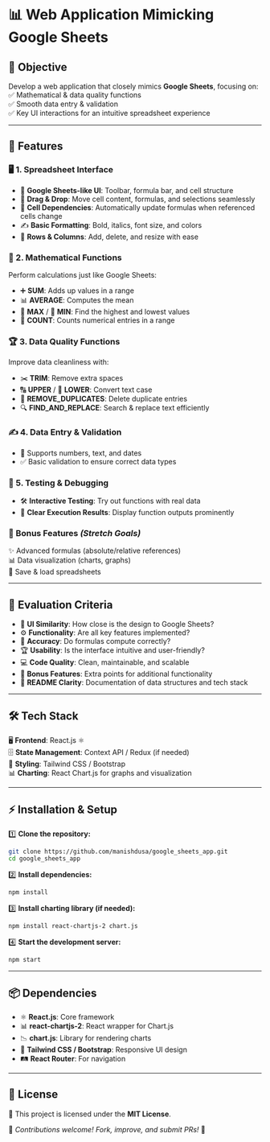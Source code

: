 # 📊 Web Application Mimicking Google Sheets

## 🎯 Objective

Develop a web application that closely mimics **Google Sheets**, focusing on:
✅ Mathematical & data quality functions  
✅ Smooth data entry & validation  
✅ Key UI interactions for an intuitive spreadsheet experience  

---

## 🚀 Features

### 🖥️ 1. Spreadsheet Interface

- 🎨 **Google Sheets-like UI**: Toolbar, formula bar, and cell structure
- 🎯 **Drag & Drop**: Move cell content, formulas, and selections seamlessly
- 🔗 **Cell Dependencies**: Automatically update formulas when referenced cells change
- ✍️ **Basic Formatting**: Bold, italics, font size, and colors
- 📏 **Rows & Columns**: Add, delete, and resize with ease

### 🔢 2. Mathematical Functions

Perform calculations just like Google Sheets:
- ➕ **SUM**: Adds up values in a range
- 📊 **AVERAGE**: Computes the mean
- 🔼 **MAX** / 🔽 **MIN**: Find the highest and lowest values
- 🔢 **COUNT**: Counts numerical entries in a range

### 🏆 3. Data Quality Functions

Improve data cleanliness with:
- ✂️ **TRIM**: Remove extra spaces
- 🔠 **UPPER** / 🔡 **LOWER**: Convert text case
- 🚫 **REMOVE_DUPLICATES**: Delete duplicate entries
- 🔍 **FIND_AND_REPLACE**: Search & replace text efficiently

### ✍️ 4. Data Entry & Validation

- 📝 Supports numbers, text, and dates
- ✅ Basic validation to ensure correct data types

### 🧪 5. Testing & Debugging

- 🛠️ **Interactive Testing**: Try out functions with real data
- 👀 **Clear Execution Results**: Display function outputs prominently

### 🎁 Bonus Features *(Stretch Goals)*

✨ Advanced formulas (absolute/relative references)  
📊 Data visualization (charts, graphs)  
💾 Save & load spreadsheets  

---

## 📌 Evaluation Criteria

- 🎨 **UI Similarity**: How close is the design to Google Sheets?
- ⚙️ **Functionality**: Are all key features implemented?
- 📏 **Accuracy**: Do formulas compute correctly?
- 🏆 **Usability**: Is the interface intuitive and user-friendly?
- 💻 **Code Quality**: Clean, maintainable, and scalable
- 🎁 **Bonus Features**: Extra points for additional functionality
- 📜 **README Clarity**: Documentation of data structures and tech stack

---

## 🛠️ Tech Stack

🖥️ **Frontend**: React.js ⚛️  
🗄️ **State Management**: Context API / Redux (if needed)  
🎨 **Styling**: Tailwind CSS / Bootstrap  
📊 **Charting**: React Chart.js for graphs and visualization  

---

## ⚡ Installation & Setup

1️⃣ **Clone the repository:**  
   ```sh
   git clone https://github.com/manishdusa/google_sheets_app.git
   cd google_sheets_app
   ```

2️⃣ **Install dependencies:**  
   ```sh
   npm install
   ```

3️⃣ **Install charting library (if needed):**  
   ```sh
   npm install react-chartjs-2 chart.js
   ```

4️⃣ **Start the development server:**  
   ```sh
   npm start
   ```

---

## 📦 Dependencies

- ⚛️ **React.js**: Core framework
- 📊 **react-chartjs-2**: React wrapper for Chart.js
- 📉 **chart.js**: Library for rendering charts
- 🎨 **Tailwind CSS / Bootstrap**: Responsive UI design
- 🛤️ **React Router**: For navigation

---

## 📜 License

📝 This project is licensed under the **MIT License**.

🌟 *Contributions welcome! Fork, improve, and submit PRs!* 🚀

